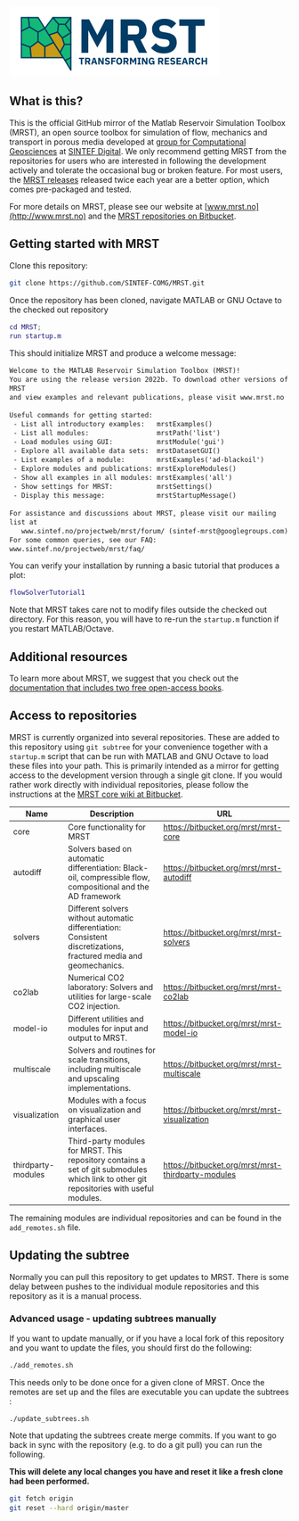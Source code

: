 ![MRST Logo](mrst.png)
## What is this?
This is the official GitHub mirror of the Matlab Reservoir Simulation Toolbox (MRST), an open source toolbox for simulation of flow, mechanics and transport in porous media developed at [group for Computational Geosciences](https://www.sintef.no/en/digital/applied-mathematics/computational-geoscience/) at [SINTEF Digital](https://www.sintef.no/digital/). We only recommend getting MRST from the repositories for users who are interested in following the development actively and tolerate the occasional bug or broken feature. For most users, the [MRST releases](https://www.sintef.no/projectweb/mrst/download/) released twice each year are a better option, which comes pre-packaged and tested.

For more details on MRST, please see our website at [www.mrst.no](http://www.mrst.no) and the [MRST repositories on Bitbucket](https://www.bitbucket.org/mrst).

## Getting started with MRST
Clone this repository:

```bash
git clone https://github.com/SINTEF-COMG/MRST.git
```

Once the repository has been cloned, navigate MATLAB or GNU Octave to the checked out repository

```matlab
cd MRST;
run startup.m
```

This should initialize MRST and produce a welcome message:
```
Welcome to the MATLAB Reservoir Simulation Toolbox (MRST)!
You are using the release version 2022b. To download other versions of MRST
and view examples and relevant publications, please visit www.mrst.no

Useful commands for getting started:
 - List all introductory examples:   mrstExamples()
 - List all modules:                 mrstPath('list')
 - Load modules using GUI:           mrstModule('gui')
 - Explore all available data sets:  mrstDatasetGUI()
 - List examples of a module:        mrstExamples('ad-blackoil')
 - Explore modules and publications: mrstExploreModules()
 - Show all examples in all modules: mrstExamples('all')
 - Show settings for MRST:           mrstSettings()
 - Display this message:             mrstStartupMessage()

For assistance and discussions about MRST, please visit our mailing list at
   www.sintef.no/projectweb/mrst/forum/ (sintef-mrst@googlegroups.com)
For some common queries, see our FAQ: www.sintef.no/projectweb/mrst/faq/
```

You can verify your installation by running a basic tutorial that produces a plot:
```matlab
flowSolverTutorial1
```

Note that MRST takes care not to modify files outside the checked out directory. For this reason, you will have to re-run the `startup.m` function if you restart MATLAB/Octave.

## Additional resources

To learn more about MRST, we suggest that you check out the [documentation that includes two free open-access books](https://www.sintef.no/projectweb/mrst/documentation/).

## Access to repositories
MRST is currently organized into several repositories. These are added to this repository using `git subtree` for your convenience together with a `startup.m` script that can be run with MATLAB and GNU Octave to load these files into your path. This is primarily intended as a mirror for getting access to the development version through a single git clone. If you would rather work directly with individual repositories, please follow the instructions at the [MRST core wiki at Bitbucket](https://bitbucket.org/mrst/mrst-core/wiki/Home).


| Name                  | Description                                                                                                                                  | URL                                                   |
|--------------------   |-------------------------------------------------------------------------------------------------------------------------------------------   |----------------------------------------------------   |
| core                  |  Core functionality for MRST                                                                                                                 | https://bitbucket.org/mrst/mrst-core                  |
| autodiff              |  Solvers based on automatic differentiation: Black-oil, compressible flow, compositional and the AD framework                                | https://bitbucket.org/mrst/mrst-autodiff              |
| solvers               | Different solvers without automatic differentiation: Consistent discretizations, fractured media and geomechanics.                           | https://bitbucket.org/mrst/mrst-solvers               |
| co2lab                | Numerical CO2 laboratory: Solvers and utilities for large-scale CO2 injection.                                                               | https://bitbucket.org/mrst/mrst-co2lab                |
| model-io              | Different utilities and modules for input and output to MRST.                                                                                | https://bitbucket.org/mrst/mrst-model-io              |
| multiscale            | Solvers and routines for scale transitions, including multiscale and upscaling implementations.                                              | https://bitbucket.org/mrst/mrst-multiscale            |
| visualization         | Modules with a focus on visualization and graphical user interfaces.                                                                         | https://bitbucket.org/mrst/mrst-visualization         |
| thirdparty-modules    | Third-party modules for MRST. This repository contains a set of git submodules which link to other git repositories with useful modules.     | https://bitbucket.org/mrst/mrst-thirdparty-modules    |

The remaining modules are individual repositories and can be found in the `add_remotes.sh` file.

## Updating the subtree

Normally you can pull this repository to get updates to MRST. There is some delay between pushes to the individual module repositories and this repository as it is a manual process. 
### Advanced usage - updating subtrees manually
If you want to update manually, or if you have a local fork of this repository and you want to update the files, you should first do the following:
```bash
./add_remotes.sh
```
This needs only to be done once for a given clone of MRST. Once the remotes are set up and the files are executable you can update the subtrees :

```
./update_subtrees.sh
```
Note that updating the subtrees create merge commits. If you want to go back in sync with the repository (e.g. to do a git pull) you can run the following. 

**This will delete any local changes you have and reset it like a fresh clone had been performed.**
``` bash
git fetch origin
git reset --hard origin/master
```
